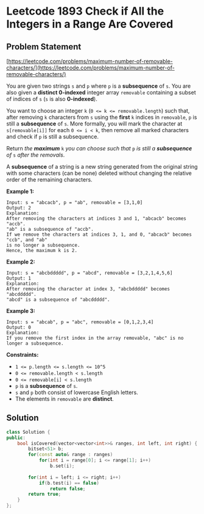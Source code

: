 # Leetcode 1893 Check if All the Integers in a Range Are Covered

## Problem Statement

[https://leetcode.com/problems/maximum-number-of-removable-characters/](https://leetcode.com/problems/maximum-number-of-removable-characters/)

You are given two strings `s` and `p` where `p` is a **subsequence** of `s`. You are also given a **distinct 0-indexed** integer array `removable` containing a subset of indices of `s` \(`s` is also **0-indexed**\).

You want to choose an integer `k` \(`0 <= k <= removable.length`\) such that, after removing `k` characters from `s` using the **first** `k` indices in `removable`, `p` is still a **subsequence** of `s`. More formally, you will mark the character at `s[removable[i]]` for each `0 <= i < k`, then remove all marked characters and check if `p` is still a subsequence.

Return _the **maximum**_ `k` _you can choose such that_ `p` _is still a **subsequence** of_ `s` _after the removals_.

A **subsequence** of a string is a new string generated from the original string with some characters \(can be none\) deleted without changing the relative order of the remaining characters.

**Example 1:**

```text
Input: s = "abcacb", p = "ab", removable = [3,1,0]
Output: 2
Explanation: 
After removing the characters at indices 3 and 1, "abcacb" becomes "accb".
"ab" is a subsequence of "accb".
If we remove the characters at indices 3, 1, and 0, "abcacb" becomes "ccb", and "ab" 
is no longer a subsequence.
Hence, the maximum k is 2.
```

**Example 2:**

```text
Input: s = "abcbddddd", p = "abcd", removable = [3,2,1,4,5,6]
Output: 1
Explanation: 
After removing the character at index 3, "abcbddddd" becomes "abcddddd".
"abcd" is a subsequence of "abcddddd".
```

**Example 3:**

```text
Input: s = "abcab", p = "abc", removable = [0,1,2,3,4]
Output: 0
Explanation: 
If you remove the first index in the array removable, "abc" is no longer a subsequence.
```

**Constraints:**

* `1 <= p.length <= s.length <= 10^5`
* `0 <= removable.length < s.length`
* `0 <= removable[i] < s.length`
* `p` is a **subsequence** of `s`.
* `s` and `p` both consist of lowercase English letters.
* The elements in `removable` are **distinct**.

## Solution

```cpp
class Solution {
public:
    bool isCovered(vector<vector<int>>& ranges, int left, int right) {
        bitset<51> b;
        for(const auto& range : ranges)
            for(int i = range[0]; i <= range[1]; i++)
                b.set(i);
        
        for(int i = left; i <= right; i++)
            if(b.test(i) == false)
                return false;
        return true;
    }
};
```

